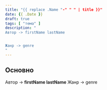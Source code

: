 ```yaml
---
title: "{{ replace .Name "-" " " | title }}"
date: {{ .Date }}
draft: true
tags: [ "тема" ]
description: "
Автор -> firstName lastName


Жанр -> genre
"
---
```


## Основно

Автор -> **firstName lastName**
Жанр -> genre
